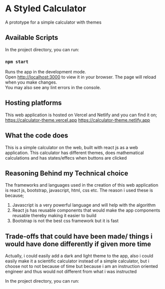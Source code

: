 # A Styled Calculator

A prototype for a simple calculator with themes

## Available Scripts

In the project directory, you can run:

### `npm start`

Runs the app in the development mode.\
Open [http://localhost:3000](http://localhost:3000) to view it in your browser.
The page will reload when you make changes.\
You may also see any lint errors in the console.

## Hosting platforms

This web application is hosted on Vercel and Netlify and you can find it on;
https://calculator-theme.vercel.app
https://calculator-theme.netlify.app

## What the code does

This is a simple calculator on the web, built with react js as a web application. This calculator has different themes, does mathematical calculations and has states/effecs when buttons are clicked

## Reasoning Behind my Technical choice

The frameworks and languages used in the creation of this web application is react js, bootstrap, javascript, html, css etc. The reason i used these is because;
1. Javascript is a very powerful language and will help with the algorithm
2. React js has reusable components that would make the app components reusable thereby making it easier to build
3. Bootstrap is not the best css framework but it is fast


## Trade-offs that could have been made/ things i would have done differently if given more time

Actually, i could easily add a dark and light theme to the app, also i could easily make it a scientific calculator instead of a simple calculator, but i choose not to not because of time but because i am an instruction oriented engineer and thus would not different from what i was instructed

In the project directory, you can run:
